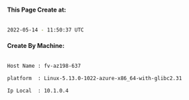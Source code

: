 
   
#### This Page Create at:

```bash

2022-05-14 - 11:50:37 UTC

```

#### Create By Machine:

```bash

Host Name : fv-az198-637

platform  : Linux-5.13.0-1022-azure-x86_64-with-glibc2.31

Ip Local  : 10.1.0.4

```

